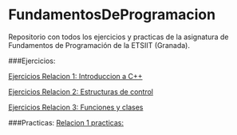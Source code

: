 # FundamentosDeProgramacion
Repositorio con todos los ejercicios y practicas de la asignatura de Fundamentos de Programación de la ETSIIT (Granada).

###Ejercicios:

[Ejercicios Relacion 1: Introduccion a C++](https://github.com/JArandaIzquierdo/FundamentosDeProgramacion/blob/master/EjerciciosRelacion1.md)

[Ejercicios Relacion 2: Estructuras de control](https://github.com/JArandaIzquierdo/FundamentosDeProgramacion/blob/master/EjerciciosRelacion2.md)

[Ejercicios Relacion 3: Funciones y clases](https://github.com/JArandaIzquierdo/FundamentosDeProgramacion/blob/master/EjerciciosRelacion3.md)

###Practicas:
[Relacion 1 practicas:]()
